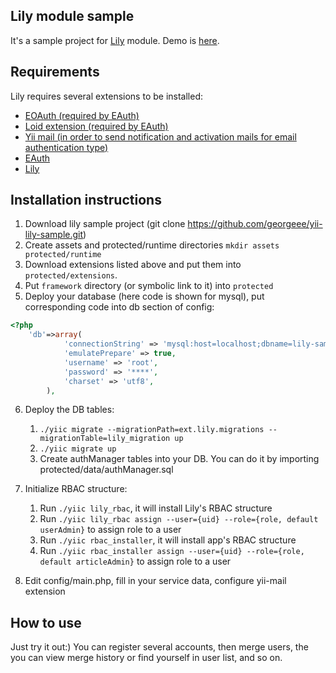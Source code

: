 Lily module sample
---------------------

It's a sample project for [Lily](https://github.com/georgeee/yii-lily) module.
Demo is [here](http://georgeee.ru/lily-sample/).

Requirements
---------------------

Lily requires several extensions to be installed:

 * [EOAuth (required by EAuth)](http://www.yiiframework.com/extension/eoauth, "Yii EOAuth extension") 
 * [Loid extension (required by EAuth)](http://www.yiiframework.com/extension/loid "Yii loid extension")
 * [Yii mail (in order to send notification and activation mails for email authentication type)](http://www.yiiframework.com/extension/mail/ "Yii mail extension")
 * [EAuth](https://github.com/Nodge/yii-eauth)
 * [Lily](https://github.com/georgeee/yii-lily)

Installation instructions
---------------------------------

1. Download lily sample project (git clone https://github.com/georgeee/yii-lily-sample.git)
2. Create assets and protected/runtime directories `mkdir assets protected/runtime`
3. Download extensions listed above and put them into `protected/extensions`.
4. Put `framework` directory (or symbolic link to it) into `protected`
5. Deploy your database (here code is shown for mysql), put corresponding code into db section of config:

```php
<?php
 	'db'=>array(
			'connectionString' => 'mysql:host=localhost;dbname=lily-sample',
			'emulatePrepare' => true,
			'username' => 'root',
			'password' => '****',
			'charset' => 'utf8',
		),
```
6. Deploy the DB tables:
    1. `./yiic migrate --migrationPath=ext.lily.migrations --migrationTable=lily_migration up`
    2. `./yiic migrate up`
    3. Create authManager tables into your DB. You can do it by importing protected/data/authManager.sql
7. Initialize RBAC structure:
    1. Run `./yiic lily_rbac`, it will install Lily's RBAC structure
    2. Run `./yiic lily_rbac assign --user={uid} --role={role, default userAdmin}` to assign role to a user
    3. Run `./yiic rbac_installer`, it will install app's RBAC structure
    4. Run `./yiic rbac_installer assign --user={uid} --role={role, default articleAdmin}` to assign role to a user

8. Edit config/main.php, fill in your service data, configure yii-mail extension

How to use
------------

Just try it out:) You can register several accounts, then merge users, the you can view merge history or find yourself in user list, and so on.
